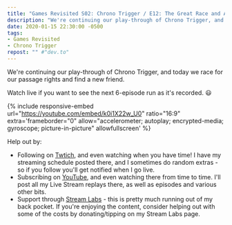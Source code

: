 ```yaml
---
title: "Games Revisited S02: Chrono Trigger / E12: The Great Race and A New Friend"
description: "We're continuing our play-through of Chrono Trigger, and today we race for our passage rights and find a new friend."
date: 2020-01-15 22:30:00 -0500
tags:
- Games Revisited
- Chrono Trigger
repost: "" #"dev.to"
---
```


We're continuing our play-through of Chrono Trigger, and today we race for our passage rights and find a new friend.

Watch live if you want to see the next 6-episode run as it's recorded. :smiley:
<!--more-->

{% include responsive-embed url="https://youtube.com/embed/k0i1X22w_U0" ratio="16:9" extra='frameborder="0" allow="accelerometer; autoplay; encrypted-media; gyroscope; picture-in-picture" allowfullscreen' %}

Help out by:
 * Following on [Twtich](https://twitch.tv/AnonJr_Live), and even watching when you have time! I have my streaming schedule posted there, and I sometimes do random extras - so if you follow you'll get notified when I go live.
 * Subscribing on [YouTube](http://www.youtube.com/channel/UCXafqhKHbkSUIrq0LAuu0tw), and even watching there from time to time. I'll post all my Live Stream replays there, as well as episodes and various other bits.
 * Support through [Stream Labs](https://streamlabs.com/anonjr_live) - this is pretty much running out of my back pocket. If you're enjoying the content, consider helping out with some of the costs by donating/tipping on my Stream Labs page.